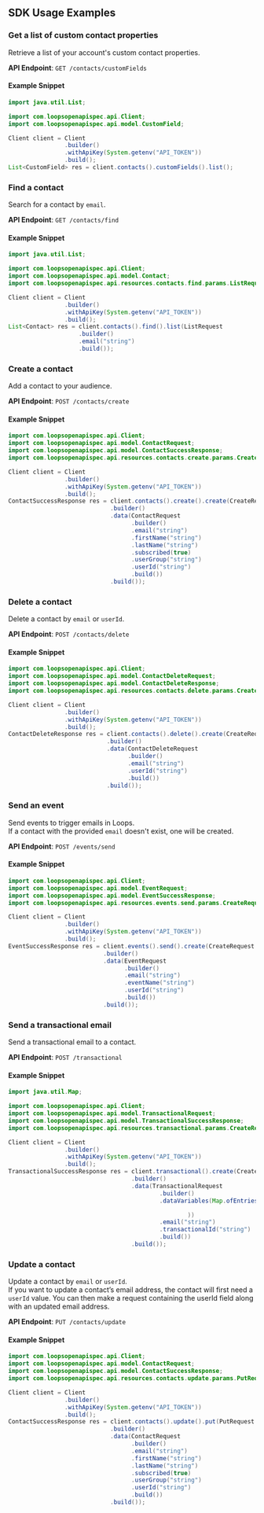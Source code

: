 
## SDK Usage Examples


### Get a list of custom contact properties
Retrieve a list of your account's custom contact properties.

**API Endpoint**: `GET /contacts/customFields`


#### Example Snippet

```java
import java.util.List;

import com.loopsopenapispec.api.Client;
import com.loopsopenapispec.api.model.CustomField;

Client client = Client
                .builder()
                .withApiKey(System.getenv("API_TOKEN"))
                .build();
List<CustomField> res = client.contacts().customFields().list();
```

    
### Find a contact
Search for a contact by `email`.

**API Endpoint**: `GET /contacts/find`


#### Example Snippet

```java
import java.util.List;

import com.loopsopenapispec.api.Client;
import com.loopsopenapispec.api.model.Contact;
import com.loopsopenapispec.api.resources.contacts.find.params.ListRequest;

Client client = Client
                .builder()
                .withApiKey(System.getenv("API_TOKEN"))
                .build();
List<Contact> res = client.contacts().find().list(ListRequest
                    .builder()
                    .email("string")
                    .build());
```

    
### Create a contact
Add a contact to your audience.

**API Endpoint**: `POST /contacts/create`


#### Example Snippet

```java
import com.loopsopenapispec.api.Client;
import com.loopsopenapispec.api.model.ContactRequest;
import com.loopsopenapispec.api.model.ContactSuccessResponse;
import com.loopsopenapispec.api.resources.contacts.create.params.CreateRequest;

Client client = Client
                .builder()
                .withApiKey(System.getenv("API_TOKEN"))
                .build();
ContactSuccessResponse res = client.contacts().create().create(CreateRequest
                             .builder()
                             .data(ContactRequest
                                   .builder()
                                   .email("string")
                                   .firstName("string")
                                   .lastName("string")
                                   .subscribed(true)
                                   .userGroup("string")
                                   .userId("string")
                                   .build())
                             .build());
```

    
### Delete a contact
Delete a contact by `email` or `userId`.

**API Endpoint**: `POST /contacts/delete`


#### Example Snippet

```java
import com.loopsopenapispec.api.Client;
import com.loopsopenapispec.api.model.ContactDeleteRequest;
import com.loopsopenapispec.api.model.ContactDeleteResponse;
import com.loopsopenapispec.api.resources.contacts.delete.params.CreateRequest;

Client client = Client
                .builder()
                .withApiKey(System.getenv("API_TOKEN"))
                .build();
ContactDeleteResponse res = client.contacts().delete().create(CreateRequest
                            .builder()
                            .data(ContactDeleteRequest
                                  .builder()
                                  .email("string")
                                  .userId("string")
                                  .build())
                            .build());
```

    
### Send an event
Send events to trigger emails in Loops.<br>If a contact with the provided `email` doesn't exist, one will be created.

**API Endpoint**: `POST /events/send`


#### Example Snippet

```java
import com.loopsopenapispec.api.Client;
import com.loopsopenapispec.api.model.EventRequest;
import com.loopsopenapispec.api.model.EventSuccessResponse;
import com.loopsopenapispec.api.resources.events.send.params.CreateRequest;

Client client = Client
                .builder()
                .withApiKey(System.getenv("API_TOKEN"))
                .build();
EventSuccessResponse res = client.events().send().create(CreateRequest
                           .builder()
                           .data(EventRequest
                                 .builder()
                                 .email("string")
                                 .eventName("string")
                                 .userId("string")
                                 .build())
                           .build());
```

    
### Send a transactional email
Send a transactional email to a contact.

**API Endpoint**: `POST /transactional`


#### Example Snippet

```java
import java.util.Map;

import com.loopsopenapispec.api.Client;
import com.loopsopenapispec.api.model.TransactionalRequest;
import com.loopsopenapispec.api.model.TransactionalSuccessResponse;
import com.loopsopenapispec.api.resources.transactional.params.CreateRequest;

Client client = Client
                .builder()
                .withApiKey(System.getenv("API_TOKEN"))
                .build();
TransactionalSuccessResponse res = client.transactional().create(CreateRequest
                                   .builder()
                                   .data(TransactionalRequest
                                           .builder()
                                           .dataVariables(Map.ofEntries(

                                                   ))
                                           .email("string")
                                           .transactionalId("string")
                                           .build())
                                   .build());
```

    
### Update a contact
Update a contact by `email` or `userId`.<br>If you want to update a contact’s email address, the contact will first need a `userId` value. You can then make a request containing the userId field along with an updated email address.

**API Endpoint**: `PUT /contacts/update`


#### Example Snippet

```java
import com.loopsopenapispec.api.Client;
import com.loopsopenapispec.api.model.ContactRequest;
import com.loopsopenapispec.api.model.ContactSuccessResponse;
import com.loopsopenapispec.api.resources.contacts.update.params.PutRequest;

Client client = Client
                .builder()
                .withApiKey(System.getenv("API_TOKEN"))
                .build();
ContactSuccessResponse res = client.contacts().update().put(PutRequest
                             .builder()
                             .data(ContactRequest
                                   .builder()
                                   .email("string")
                                   .firstName("string")
                                   .lastName("string")
                                   .subscribed(true)
                                   .userGroup("string")
                                   .userId("string")
                                   .build())
                             .build());
```

    
